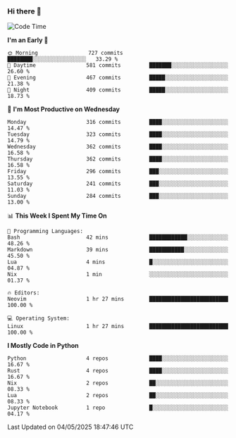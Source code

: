 ### Hi there 👋
<!--START_SECTION:waka-->
![Code Time](http://img.shields.io/badge/Code%20Time-558%20hrs%2039%20mins-blue)

**I'm an Early 🐤** 

```text
🌞 Morning                727 commits         ████████░░░░░░░░░░░░░░░░░   33.29 % 
🌆 Daytime                581 commits         ███████░░░░░░░░░░░░░░░░░░   26.60 % 
🌃 Evening                467 commits         █████░░░░░░░░░░░░░░░░░░░░   21.38 % 
🌙 Night                  409 commits         █████░░░░░░░░░░░░░░░░░░░░   18.73 % 
```
📅 **I'm Most Productive on Wednesday** 

```text
Monday                   316 commits         ████░░░░░░░░░░░░░░░░░░░░░   14.47 % 
Tuesday                  323 commits         ████░░░░░░░░░░░░░░░░░░░░░   14.79 % 
Wednesday                362 commits         ████░░░░░░░░░░░░░░░░░░░░░   16.58 % 
Thursday                 362 commits         ████░░░░░░░░░░░░░░░░░░░░░   16.58 % 
Friday                   296 commits         ███░░░░░░░░░░░░░░░░░░░░░░   13.55 % 
Saturday                 241 commits         ███░░░░░░░░░░░░░░░░░░░░░░   11.03 % 
Sunday                   284 commits         ███░░░░░░░░░░░░░░░░░░░░░░   13.00 % 
```


📊 **This Week I Spent My Time On** 

```text
💬 Programming Languages: 
Bash                     42 mins             ████████████░░░░░░░░░░░░░   48.26 % 
Markdown                 39 mins             ███████████░░░░░░░░░░░░░░   45.50 % 
Lua                      4 mins              █░░░░░░░░░░░░░░░░░░░░░░░░   04.87 % 
Nix                      1 min               ░░░░░░░░░░░░░░░░░░░░░░░░░   01.37 % 

🔥 Editors: 
Neovim                   1 hr 27 mins        █████████████████████████   100.00 % 

💻 Operating System: 
Linux                    1 hr 27 mins        █████████████████████████   100.00 % 
```

**I Mostly Code in Python** 

```text
Python                   4 repos             ████░░░░░░░░░░░░░░░░░░░░░   16.67 % 
Rust                     4 repos             ████░░░░░░░░░░░░░░░░░░░░░   16.67 % 
Nix                      2 repos             ██░░░░░░░░░░░░░░░░░░░░░░░   08.33 % 
Lua                      2 repos             ██░░░░░░░░░░░░░░░░░░░░░░░   08.33 % 
Jupyter Notebook         1 repo              █░░░░░░░░░░░░░░░░░░░░░░░░   04.17 % 
```




 Last Updated on 04/05/2025 18:47:46 UTC
<!--END_SECTION:waka-->

<!--
**YoganshSharma/YoganshSharma** is a ✨ _special_ ✨ repository because its `README.md` (this file) appears on your GitHub profile.

Here are some ideas to get you started:

- 🔭 I’m currently working on ...
- 🌱 I’m currently learning ...
- 👯 I’m looking to collaborate on ...
- 🤔 I’m looking for help with ...
- 💬 Ask me about ...
- 📫 How to reach me: ...
- 😄 Pronouns: ...
- ⚡ Fun fact: ...
-->
